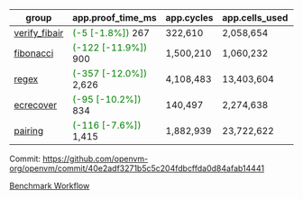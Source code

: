 | group | app.proof_time_ms | app.cycles | app.cells_used | leaf.proof_time_ms | leaf.cycles | leaf.cells_used |
| -- | -- | -- | -- | -- | -- | -- |
| [verify_fibair](https://github.com/openvm-org/openvm/blob/benchmark-results/benchmarks-pr/2108/verify_fibair-40e2adf3271b5c5c204fdbcffda0d84afab14441.md) |<span style='color: green'>(-5 [-1.8%])</span> 267 |  322,610 |  2,058,654 |- | - | - |
| [fibonacci](https://github.com/openvm-org/openvm/blob/benchmark-results/benchmarks-pr/2108/fibonacci-40e2adf3271b5c5c204fdbcffda0d84afab14441.md) |<span style='color: green'>(-122 [-11.9%])</span> 900 |  1,500,210 |  1,060,232 |- | - | - |
| [regex](https://github.com/openvm-org/openvm/blob/benchmark-results/benchmarks-pr/2108/regex-40e2adf3271b5c5c204fdbcffda0d84afab14441.md) |<span style='color: green'>(-357 [-12.0%])</span> 2,626 |  4,108,483 |  13,403,604 |- | - | - |
| [ecrecover](https://github.com/openvm-org/openvm/blob/benchmark-results/benchmarks-pr/2108/ecrecover-40e2adf3271b5c5c204fdbcffda0d84afab14441.md) |<span style='color: green'>(-95 [-10.2%])</span> 834 |  140,497 |  2,274,638 |- | - | - |
| [pairing](https://github.com/openvm-org/openvm/blob/benchmark-results/benchmarks-pr/2108/pairing-40e2adf3271b5c5c204fdbcffda0d84afab14441.md) |<span style='color: green'>(-116 [-7.6%])</span> 1,415 |  1,882,939 |  23,722,622 |- | - | - |


Commit: https://github.com/openvm-org/openvm/commit/40e2adf3271b5c5c204fdbcffda0d84afab14441

[Benchmark Workflow](https://github.com/openvm-org/openvm/actions/runs/17370035592)
